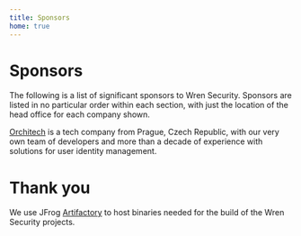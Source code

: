 ```yaml
---
title: Sponsors
home: true
---
```



# Sponsors

The following is a list of significant sponsors to Wren Security.
Sponsors are listed in no particular order within each section, with just the location of the head office for each company shown.

<sponsorItem logo="orchitech.png">
  <p><a href="https://orchi.tech/en/" target="_blank">Orchitech</a> is a tech company from Prague, Czech Republic, with our very own team of developers and more than a decade of experience with solutions for user identity management.</p>
</sponsorItem>


# Thank you

<sponsorItem logo="jfrog-artifactory.png">
  <p>We use JFrog <a href="https://jfrog.com/artifactory/" target="_blank">Artifactory</a> to host binaries needed for the build of the Wren Security projects.</p>
</sponsorItem>

